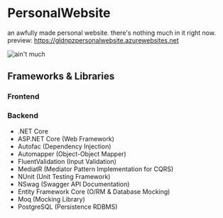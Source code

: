 # PersonalWebsite
an awfully made personal website. there's nothing much in it right now.  
preview: https://gldnpzpersonalwebsite.azurewebsites.net

![ain't much](https://i.kym-cdn.com/entries/icons/original/000/028/021/work.jpg)

## Frameworks & Libraries
### Frontend
### Backend
  - .NET Core
  - ASP.NET Core (Web Framework)
  - Autofac (Dependency Injection)
  - Automapper (Object-Object Mapper)
  - FluentValidation (Input Validation)
  - MediatR (Mediator Pattern Implementation for CQRS)
  - NUnit (Unit Testing Framework)
  - NSwag (Swagger API Documentation)
  - Entity Framework Core (O/RM & Database Mocking)
  - Moq (Mocking Library)
  - PostgreSQL (Persistence RDBMS)
